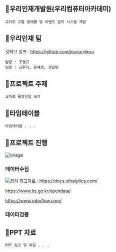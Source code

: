 ## 🎁우리인재개발원(우리컴퓨터아카데미)
```
교차로 교통 장애물 및 이벤트 감지 시스템 개발
```

## 🎁우리인재 팀
깃허브 링크 : https://github.com/joyoungkyu

```
팀장 : 조영규 
팀원 : 김우혁, 유혜정, 정날빛
```


## 🎁프로젝트 주제
```
교차로 돌발진입 포착
```

## 🎁타임테이블
```
타임테이블 . . . 
```

## 🎁프로젝트 진행
![Image](https://github.com/user-attachments/assets/7f57d601-8528-42d8-817a-8e7887fecec1)

### 데이터수집
![캡처](https://github.com/user-attachments/assets/b8f0ec96-9fdd-4b30-9ad4-dbdd1d307afe)
참고자료 : https://docs.ultralytics.com/

https://www.its.go.kr/opendata/

https://www.roboflow.com/

### 데이터검증

## 🎁PPT 자료
```
PPT 링크 및 파일 . . .
```
